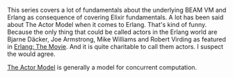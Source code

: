 This series covers a lot of fundamentals about the underlying BEAM VM and Erlang as consequence of covering Elixir fundamentals. A lot has been said about The Actor Model when it comes to Erlang. That's kind of funny. Because the only thing that could be called actors in the Erlang world are Bjarne Däcker, Joe Armstrong, Mike Williams and Robert Virding as featured in [Erlang: The Movie](https://www.youtube.com/watch?v=xrIjfIjssLE). And it is quite charitable to call them actors. I suspect the would agree.

[The Actor Model](https://en.wikipedia.org/wiki/Actor_model) is generally a model for concurrent computation. 